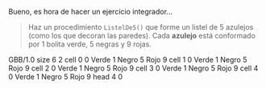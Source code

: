 Bueno, es hora de hacer un ejercicio integrador...

> Haz un procedimiento `ListelDe5()` que forme un listel de 5 azulejos (como los que decoran las paredes). Cada **azulejo** está conformado por 1 bolita verde, 5 negras y 9 rojas.

<gs-board> GBB/1.0 
            size 6 2 
            cell 0 0 Verde 1 Negro 5 Rojo 9 
            cell 1 0 Verde 1 Negro 5 Rojo 9 
            cell 2 0 Verde 1 Negro 5 Rojo 9 
            cell 3 0 Verde 1 Negro 5 Rojo 9 
            cell 4 0 Verde 1 Negro 5 Rojo 9 
            head 4 0 </gs-board>